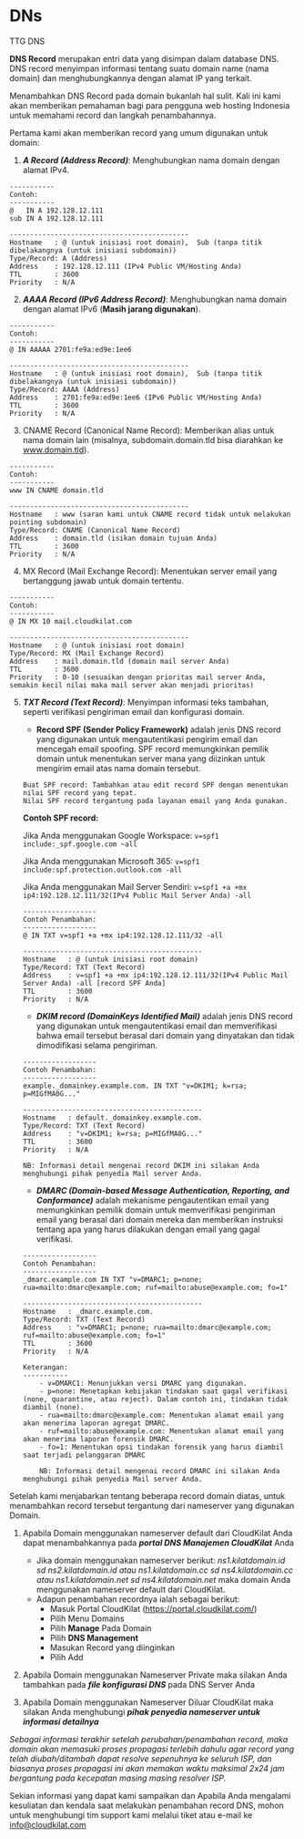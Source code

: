 # DNs
TTG DNS


**DNS Record** merupakan entri data yang disimpan dalam database DNS. DNS record menyimpan informasi tentang suatu domain name (nama domain) dan menghubungkannya dengan alamat IP yang terkait.

Menambahkan DNS Record pada domain bukanlah hal sulit. Kali ini kami akan memberikan pemahaman bagi para pengguna web hosting Indonesia untuk memahami record dan langkah penambahannya.

Pertama kami akan memberikan record yang umum digunakan untuk domain:

1. ***A Record (Address Record)***: Menghubungkan nama domain dengan alamat IPv4.
```
-----------
Contoh:
-----------
@   IN A 192.128.12.111
sub IN A 192.128.12.111

--------------------------------------------
Hostname   : @ (untuk inisiasi root domain),  Sub (tanpa titik dibelakangnya (untuk inisiasi subdomain))
Type/Record: A (Address)
Address    : 192.128.12.111 (IPv4 Public VM/Hosting Anda)
TTL        : 3600
Priority   : N/A
```   
           
2. ***AAAA Record (IPv6 Address Record)***: Menghubungkan nama domain dengan alamat IPv6 (**Masih jarang digunakan**).

```
-----------
Contoh:
-----------
@ IN AAAAA 2701:fe9a:ed9e:1ee6

--------------------------------------------
Hostname   : @ (untuk inisiasi root domain),  Sub (tanpa titik dibelakangnya (untuk inisiasi subdomain))
Type/Record: AAAA (Address)
Address    : 2701:fe9a:ed9e:1ee6 (IPv6 Public VM/Hosting Anda)
TTL        : 3600
Priority   : N/A
```  

3. CNAME Record (Canonical Name Record): Memberikan alias untuk nama domain lain (misalnya, subdomain.domain.tld bisa diarahkan ke www.domain.tld).

```
-----------
Contoh:
-----------
www IN CNAME domain.tld

--------------------------------------------
Hostname   : www (saran kami untuk CNAME record tidak untuk melakukan pointing subdomain)
Type/Record: CNAME (Canonical Name Record)
Address    : domain.tld (isikan domain tujuan Anda)
TTL        : 3600
Priority   : N/A
```   

4. MX Record (Mail Exchange Record): Menentukan server email yang bertanggung jawab untuk domain tertentu.

```
-----------
Contoh:
-----------
@ IN MX 10 mail.cloudkilat.com

--------------------------------------------
Hostname   : @ (untuk inisiasi root domain)
Type/Record: MX (Mail Exchange Record)
Address    : mail.domain.tld (domain mail server Anda)
TTL        : 3600
Priority   : 0-10 (sesuaikan dengan prioritas mail server Anda, semakin kecil nilai maka mail server akan menjadi prioritas)
```   

5. ***TXT Record (Text Record)***: Menyimpan informasi teks tambahan, seperti verifikasi pengiriman email dan konfigurasi domain.
    - **Record SPF (Sender Policy Framework)** adalah jenis DNS record yang digunakan untuk mengautentikasi pengirim email dan mencegah email spoofing. SPF record memungkinkan pemilik domain untuk menentukan server mana yang diizinkan untuk mengirim email atas nama domain tersebut.
    ```
    Buat SPF record: Tambahkan atau edit record SPF dengan menentukan nilai SPF record yang tepat. 
    Nilai SPF record tergantung pada layanan email yang Anda gunakan.
    ```
    **Contoh SPF record:**
   
    Jika Anda menggunakan Google Workspace:
    ```v=spf1 include:_spf.google.com ~all```

    Jika Anda menggunakan Microsoft 365:
    ```v=spf1 include:spf.protection.outlook.com -all```
    
    Jika Anda menggunakan Mail Server Sendiri:
    ```v=spf1 +a +mx ip4:192.128.12.111/32(IPv4 Public Mail Server Anda) -all```
    
    ```
    ------------------
    Contoh Penambahan:
    ------------------
    @ IN TXT v=spf1 +a +mx ip4:192.128.12.111/32 -all 
    
    --------------------------------------------
    Hostname   : @ (untuk inisiasi root domain)
    Type/Record: TXT (Text Record)
    Address    : v=spf1 +a +mx ip4:192.128.12.111/32(IPv4 Public Mail Server Anda) -all [record SPF Anda]
    TTL        : 3600
    Priority   : N/A
    ```   
    
    - ***DKIM record (DomainKeys Identified Mail)*** adalah jenis DNS record yang digunakan untuk mengautentikasi email dan memverifikasi bahwa email tersebut berasal dari domain yang dinyatakan dan tidak dimodifikasi selama pengiriman.
    
    ```
    ------------------
    Contoh Penambahan:
    ------------------
    example._domainkey.example.com. IN TXT "v=DKIM1; k=rsa; p=MIGfMA0G..."

    --------------------------------------------
    Hostname   : default._domainkey.example.com.
    Type/Record: TXT (Text Record)
    Address    : "v=DKIM1; k=rsa; p=MIGfMA0G..."
    TTL        : 3600
    Priority   : N/A
    
    NB: Informasi detail mengenai record DKIM ini silakan Anda menghubungi pihak penyedia Mail server Anda.
    ```
    
    - ***DMARC (Domain-based Message Authentication, Reporting, and Conformance)*** adalah mekanisme pengautentikan email yang memungkinkan pemilik domain untuk memverifikasi pengiriman email yang berasal dari domain mereka dan memberikan instruksi tentang apa yang harus dilakukan dengan email yang gagal verifikasi.
    
    ```
    ------------------
    Contoh Penambahan:
    ------------------
    _dmarc.example.com IN TXT "v=DMARC1; p=none; rua=mailto:dmarc@example.com; ruf=mailto:abuse@example.com; fo=1"
    
    --------------------------------------------
    Hostname   : _dmarc.example.com.
    Type/Record: TXT (Text Record)
    Address    : "v=DMARC1; p=none; rua=mailto:dmarc@example.com; ruf=mailto:abuse@example.com; fo=1"
    TTL        : 3600
    Priority   : N/A
    
    Keterangan: 
    -----------
        - v=DMARC1: Menunjukkan versi DMARC yang digunakan.
        - p=none: Menetapkan kebijakan tindakan saat gagal verifikasi (none, quarantine, atau reject). Dalam contoh ini, tindakan tidak diambil (none).
        - rua=mailto:dmarc@example.com: Menentukan alamat email yang akan menerima laporan agregat DMARC.
        - ruf=mailto:abuse@example.com: Menentukan alamat email yang akan menerima laporan forensik DMARC.
        - fo=1: Menentukan opsi tindakan forensik yang harus diambil saat terjadi pelanggaran DMARC
        
        NB: Informasi detail mengenai record DMARC ini silakan Anda menghubungi pihak penyedia Mail server Anda.
     ```

Setelah kami menjabarkan tentang beberapa record domain diatas, untuk menambahkan record tersebut tergantung dari nameserver yang  digunakan Domain. 

1. Apabila Domain menggunakan nameserver default dari CloudKilat Anda dapat menambahkannya pada ***portal DNS Manajemen CloudKilat*** Anda
   - Jika domain menggunakan nameserver berikut: *ns1.kilatdomain.id sd ns2.kilatdomain.id atau ns1.kilatdomain.cc sd ns4.kilatdomain.cc atau ns1.kilatdomain.net sd ns4.kilatdomain.net* maka domain Anda menggunakan nameserver default dari CloudKilat.
   - Adapun penambahan recordnya ialah sebagai berikut:
      - Masuk Portal CloudKilat (https://portal.cloudkilat.com/)
      - Pilih Menu Domains
      - Pilih **Manage** Pada Domain    
      - Pilih **DNS Management**
      - Masukan Record yang diinginkan 
      - Pilih Add
  
2. Apabila Domain menggunakan Nameserver Private maka silakan Anda tambahkan pada ***file konfigurasi DNS*** pada DNS Server Anda

3. Apabila Domain menggunakan Nameserver Diluar CloudKilat maka silakan Anda menghubungi ***pihak penyedia nameserver untuk informasi detailnya*** 

*Sebagai informasi terakhir setelah perubahan/penambahan record, maka domain akan memasuki proses propagasi terlebih dahulu agar record yang telah diubah/ditambah dapat resolve sepenuhnya ke seluruh ISP, dan biasanya proses propagasi ini akan memakan waktu maksimal 2x24 jam bergantung pada kecepatan masing masing resolver ISP.*

Sekian informasi yang dapat kami sampaikan dan Apabila Anda mengalami kesuliatan dan kendala saat melakukan penambahan record DNS, mohon untuk menghubungi tim support kami melalui tiket atau e-mail ke info@cloudkilat.com
